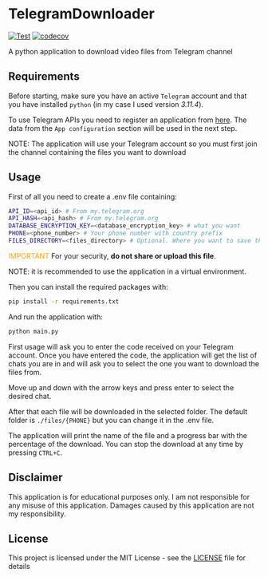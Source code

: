 # TelegramDownloader

[![Test](https://github.com/ciuliene/telegramDownloader/actions/workflows/python-app.yml/badge.svg)](https://github.com/ciuliene/telegramDownloader/actions/workflows/python-app.yml) [![codecov](https://codecov.io/gh/ciuliene/telegramDownloader/graph/badge.svg?token=02ZM98MDDM)](https://codecov.io/gh/ciuliene/telegramDownloader)

A python application to download video files from Telegram channel

## Requirements

Before starting, make sure you have an active `Telegram` account and that you have installed `python` (in my case I used version _3.11.4_).

To use Telegram APIs you need to register an application from [here](https://my.telegram.org/). The data from the `App configuration` section will be used in the next step.

NOTE: The application will use your Telegram account so you must first join the channel containing the files you want to download

## Usage

First of all you need to create a .env file containing:

```sh
API_ID=<api_id> # From my.telegram.org
API_HASH=<api_hash> # From my.telegram.org
DATABASE_ENCRYPTION_KEY=<database_encryption_key> # what you want
PHONE=<phone_number> # Your phone number with country prefix
FILES_DIRECTORY=<files_directory> # Optional. Where you want to save the files
```

<span style="color:orange;">IMPORTANT</span>
For your security, **do not share or upload this file**.

NOTE: it is recommended to use the application in a virtual environment.

Then you can install the required packages with:

```sh
pip install -r requirements.txt
```

And run the application with:

```sh
python main.py
```

First usage will ask you to enter the code received on your Telegram account.
Once you have entered the code, the application will get the list of chats you are in and will ask you to select the one you want to download the files from.

Move up and down with the arrow keys and press enter to select the desired chat.

After that each file will be downloaded in the selected folder. The default folder is `./files/{PHONE}` but you can change it in the .env file.

The application will print the name of the file and a progress bar with the percentage of the download. You can stop the download at any time by pressing `CTRL+C`.

## Disclaimer

This application is for educational purposes only. I am not responsible for any misuse of this application. Damages caused by this application are not my responsibility.

## License

This project is licensed under the MIT License - see the [LICENSE](LICENSE) file for details

